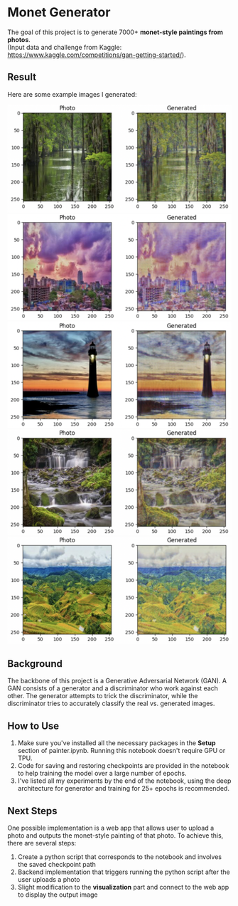 # Monet Generator

The goal of this project is to generate 7000+ **monet-style paintings from photos**. <br />
(Input data and challenge from Kaggle: https://www.kaggle.com/competitions/gan-getting-started/). <br />

## Result

Here are some example images I generated:

![example1](./examples/1.png)
![example2](./examples/2.png)
![example3](./examples/3.png)
![example4](./examples/4.png)
![example5](./examples/5.png)

## Background

The backbone of this project is a Generative Adversarial Network (GAN). A GAN consists of a generator and a discriminator who work against each other. The generator attempts to trick the discriminator, while the discriminator tries to accurately classify the real vs. generated images.

## How to Use

1. Make sure you've installed all the necessary packages in the **Setup** section of painter.ipynb. Running this notebook doesn't require GPU or TPU.
2. Code for saving and restoring checkpoints are provided in the notebook to help training the model over a large number of epochs.
3. I've listed all my experiments by the end of the notebook, using the deep architecture for generator and training for 25+ epochs is recommended.

## Next Steps

One possible implementation is a web app that allows user to upload a photo and outputs the monet-style painting of that photo.
To achieve this, there are several steps:
1. Create a python script that corresponds to the notebook and involves the saved checkpoint path
2. Backend implementation that triggers running the python script after the user uploads a photo
3. Slight modification to the **visualization** part and connect to the web app to display the output image



